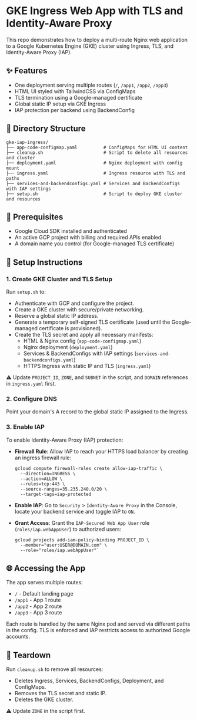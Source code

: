 # GKE Ingress Web App with TLS and Identity-Aware Proxy

This repo demonstrates how to deploy a multi-route Nginx web application to a Google Kubernetes Engine (GKE) cluster using Ingress, TLS, and Identity-Aware Proxy (IAP).

## ✨ Features

* One deployment serving multiple routes (`/`, `/app1`, `/app2`, `/app3`)
* HTML UI styled with TailwindCSS via ConfigMaps
* TLS termination using a Google-managed certificate
* Global static IP setup via GKE Ingress
* IAP protection per backend using BackendConfig

## 📁 Directory Structure

```
gke-iap-ingress/
├── app-code-configmap.yaml          # ConfigMaps for HTML UI content
├── cleanup.sh                       # Script to delete all resources and cluster
├── deployment.yaml                  # Nginx deployment with config mount
├── ingress.yaml                     # Ingress resource with TLS and paths
├── services-and-backendconfigs.yaml # Services and BackendConfigs with IAP settings
├── setup.sh                         # Script to deploy GKE cluster and resources
```

## 🔧 Prerequisites

* Google Cloud SDK installed and authenticated
* An active GCP project with billing and required APIs enabled
* A domain name you control (for Google-managed TLS certificate)

## 🚀 Setup Instructions

### 1. Create GKE Cluster and TLS Setup

Run `setup.sh` to:
* Authenticate with GCP and configure the project.
* Create a GKE cluster with secure/private networking.
* Reserve a global static IP address.
* Generate a temporary self-signed TLS certificate (used until the Google-managed certificate is provisioned).
* Create the TLS secret and apply all necessary manifests:
  * HTML & Nginx config (`app-code-configmap.yaml`)
  * Nginx deployment (`deployment.yaml`)
  * Services & BackendConfigs with IAP settings (`services-and-backendconfigs.yaml`)
  * HTTPS Ingress with static IP and TLS (`ingress.yaml`)
 
⚠️ Update `PROJECT_ID`, `ZONE`, and `SUBNET` in the script, and `DOMAIN` references in `ingress.yaml` first.

### 2. Configure DNS

Point your domain's A record to the global static IP assigned to the Ingress.

### 3. Enable IAP

To enable Identity-Aware Proxy (IAP) protection:
* **Firewall Rule**: Allow IAP to reach your HTTPS load balancer by creating an ingress firewall rule:
  ```
  gcloud compute firewall-rules create allow-iap-traffic \
    --direction=INGRESS \
    --action=ALLOW \
    --rules=tcp:443 \
    --source-ranges=35.235.240.0/20 \
    --target-tags=iap-protected
  ```
* **Enable IAP**: Go to `Security` > `Identity-Aware Proxy` in the Console, locate your backend service and toggle IAP to `ON`.

* **Grant Access**: Grant the `IAP-Secured Web App User` role (`roles/iap.webAppUser`) to authorized users:
  ```
  gcloud projects add-iam-policy-binding PROJECT_ID \
    --member="user:USER@DOMAIN.com" \
    --role="roles/iap.webAppUser"`
  ```  

## 🌐 Accessing the App

The app serves multiple routes:
* `/` - Default landing page
* `/app1` - App 1 route
* `/app2` - App 2 route
* `/app3` - App 3 route

Each route is handled by the same Nginx pod and served via different paths in the config. TLS is enforced and IAP restricts access to authorized Google accounts.

## 🧼 Teardown

Run `cleanup.sh` to remove all resources:
* Deletes Ingress, Services, BackendConfigs, Deployment, and ConfigMaps.
* Removes the TLS secret and static IP.
* Deletes the GKE cluster.

⚠️ Update `ZONE` in the script first.
